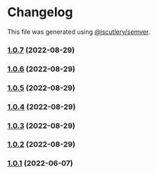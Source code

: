 # Changelog

This file was generated using [@jscutlery/semver](https://github.com/jscutlery/semver).

### [1.0.7](https://gitlab.migoinc.com/migotv/paintbox/compare/react-chip@1.0.6...react-chip@1.0.7) (2022-08-29)

### [1.0.6](https://gitlab.migoinc.com/migotv/paintbox/compare/react-chip@1.0.5...react-chip@1.0.6) (2022-08-29)

### [1.0.5](https://gitlab.migoinc.com/migotv/paintbox/compare/react-chip@1.0.4...react-chip@1.0.5) (2022-08-29)

### [1.0.4](https://gitlab.migoinc.com/migotv/paintbox/compare/react-chip@1.0.3...react-chip@1.0.4) (2022-08-29)

### [1.0.3](https://gitlab.migoinc.com/migotv/paintbox/compare/react-chip@1.0.2...react-chip@1.0.3) (2022-08-29)

### [1.0.2](https://gitlab.migoinc.com/migotv/paintbox/compare/react-chip@1.0.1...react-chip@1.0.2) (2022-08-29)

### [1.0.1](https://gitlab.migoinc.com/migotv/paintbox/compare/react-chip@1.0.0...react-chip@1.0.1) (2022-06-07)
